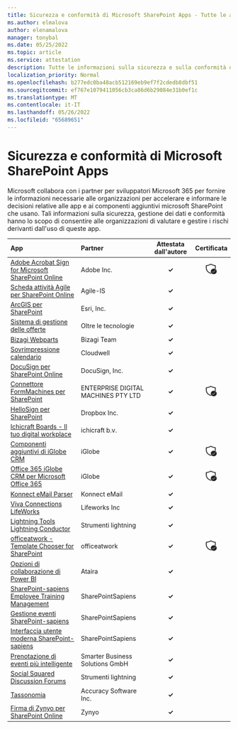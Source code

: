 ```yaml
---
title: Sicurezza e conformità di Microsoft SharePoint Apps - Tutte le app
ms.author: elmalova
author: elenamalova
manager: tonybal
ms.date: 05/25/2022
ms.topic: article
ms.service: attestation
description: Tutte le informazioni sulla sicurezza e sulla conformità disponibili per tutte le app SharePoint Microsoft.
localization_priority: Normal
ms.openlocfilehash: b277edc0ba48acb512169eb9ef7f2cdedb8dbf51
ms.sourcegitcommit: ef767e1079411056cb3ca86d6b29084e31b0ef1c
ms.translationtype: MT
ms.contentlocale: it-IT
ms.lasthandoff: 05/26/2022
ms.locfileid: "65689651"
---
```

# <a name="microsoft-sharepoint-apps-security-and-compliance"></a>Sicurezza e conformità di Microsoft SharePoint Apps

Microsoft collabora con i partner per sviluppatori Microsoft 365 per fornire le informazioni necessarie alle organizzazioni per accelerare e informare le decisioni relative alle app e ai componenti aggiuntivi microsoft SharePoint che usano. Tali informazioni sulla sicurezza, gestione dei dati e conformità hanno lo scopo di consentire alle organizzazioni di valutare e gestire i rischi derivanti dall'uso di queste app.

| **App** | **Partner** | **Attestata dall'autore** | **Certificata** |
|:--------|:------------|:----------------------:|:-------------:|
| [Adobe Acrobat Sign for Microsoft SharePoint Online](./adobe-inc-acrobat-sign-for-microsoft-sharepoint-online.md) | Adobe Inc. | **✓** | <img alt="Certified application badge" src="../media/certified-badge.png" height="25" width="25" /> |
| [Scheda attività Agile per SharePoint Online](./agile-is-task-board-for-sharepoint-online.md) | Agile-IS | **✓** |  |
| [ArcGIS per SharePoint](./esri-inc-arcgis-for-sharepoint.md) | Esri, Inc. | **✓** |  |
| [Sistema di gestione delle offerte](./beyond-technologies-bid-management-system.md) | Oltre le tecnologie | **✓** |  |
| [Bizagi Webparts](./bizagi-team-webparts.md) | Bizagi Team | **✓** |  |
| [Sovrimpressione calendario](./cloudwell-calendar-overlay.md) | Cloudwell | **✓** |  |
| [DocuSign per SharePoint Online](./docusign-inc-for-sharepoint-online.md) | DocuSign, Inc. | **✓** |  |
| [Connettore FormMachines per SharePoint](./enterprise-digital-machines-pty-ltd-formmachines-connector-for-sharepoint.md) | ENTERPRISE DIGITAL MACHINES PTY LTD | **✓** | <img alt="Certified application badge" src="../media/certified-badge.png" height="25" width="25" /> |
| [HelloSign per SharePoint](./dropbox-inc-hellosign-for-sharepoint.md) | Dropbox Inc. | **✓** |  |
| [Ichicraft Boards - Il tuo digital workplace](./ichicraft-bv-boards-your-digital-workplace.md) | ichicraft b.v. | **✓** |  |
| [Componenti aggiuntivi di iGlobe CRM](./iglobe-crm-add-ons.md) | iGlobe | **✓** | <img alt="Certified application badge" src="../media/certified-badge.png" height="25" width="25" /> |
| [Office 365 iGlobe CRM per Microsoft Office 365](./iglobe-crm-office-365-for-microsoft.md) | iGlobe | **✓** | <img alt="Certified application badge" src="../media/certified-badge.png" height="25" width="25" /> |
| [Konnect eMail Parser](./konnect-email-parser.md) | Konnect eMail | **✓** |  |
| [Viva Connections LifeWorks](./lifeworks-inc-viva-connections.md) | Lifeworks Inc | **✓** |  |
| [Lightning Tools Lightning Conductor](./lightning-tools-conductor.md) | Strumenti lightning | **✓** |  |
| [officeatwork - Template Chooser for SharePoint](./officeatwork-officeatworktemplate-chooser-for-sharepoint.md) | officeatwork | **✓** | <img alt="Certified application badge" src="../media/certified-badge.png" height="25" width="25" /> |
| [Opzioni di collaborazione di Power BI](./ataira-power-bi-collaboration.md) | Ataira | **✓** |  |
| [SharePoint-sapiens Employee Training Management](./sharepointsapiens-employee-training-management.md) | SharePointSapiens | **✓** |  |
| [Gestione eventi SharePoint-sapiens](./sharepointsapiens-event-management.md) | SharePointSapiens | **✓** |  |
| [Interfaccia utente moderna SharePoint-sapiens](./sharepointsapiens-modern-user-interface.md) | SharePointSapiens | **✓** |  |
| [Prenotazione di eventi più intelligente](./smarter-business-solutions-gmbh-event-booking.md) | Smarter Business Solutions GmbH | **✓** |  |
| [Social Squared Discussion Forums](./lightning-tools-social-squared-discussion-forums.md) | Strumenti lightning | **✓** |  |
| [Tassonomia](./accuracy-software-inc-taxonomy.md) | Accuracy Software Inc. | **✓** |  |
| [Firma di Zynyo per SharePoint Online](./zynyo-sign-for-sharepoint-online.md) | Zynyo | **✓** |  |
